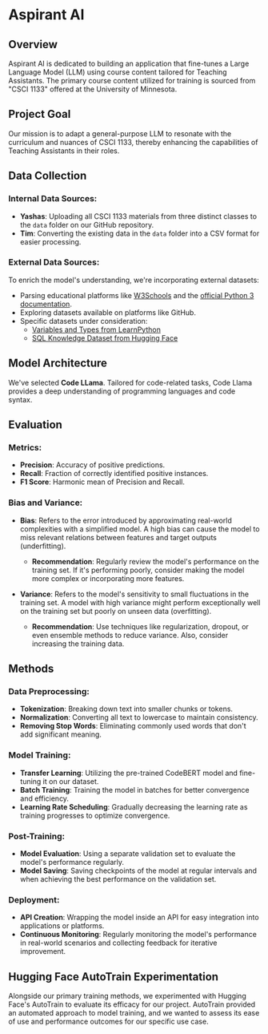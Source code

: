 # Aspirant AI

## Overview
Aspirant AI is dedicated to building an application that fine-tunes a Large Language Model (LLM) using course content tailored for Teaching Assistants. The primary course content utilized for training is sourced from "CSCI 1133" offered at the University of Minnesota.

## Project Goal
Our mission is to adapt a general-purpose LLM to resonate with the curriculum and nuances of CSCI 1133, thereby enhancing the capabilities of Teaching Assistants in their roles.

## Data Collection

### Internal Data Sources:
- **Yashas**: Uploading all CSCI 1133 materials from three distinct classes to the `data` folder on our GitHub repository.
- **Tim**: Converting the existing data in the `data` folder into a CSV format for easier processing.

### External Data Sources:
To enrich the model's understanding, we're incorporating external datasets:
- Parsing educational platforms like [W3Schools](https://www.w3schools.com/) and the [official Python 3 documentation](https://docs.python.org/3/).
- Exploring datasets available on platforms like GitHub.
- Specific datasets under consideration:
  - [Variables and Types from LearnPython](https://www.learnpython.org/en/Variables_and_Types)
  - [SQL Knowledge Dataset from Hugging Face](https://huggingface.co/datasets/knowrohit07/know_sql)

## Model Architecture
We've selected **Code LLama**. Tailored for code-related tasks, Code Llama provides a deep understanding of programming languages and code syntax.

## Evaluation

### Metrics:
- **Precision**: Accuracy of positive predictions.
- **Recall**: Fraction of correctly identified positive instances.
- **F1 Score**: Harmonic mean of Precision and Recall.

### Bias and Variance:
- **Bias**: Refers to the error introduced by approximating real-world complexities with a simplified model. A high bias can cause the model to miss relevant relations between features and target outputs (underfitting).
  - **Recommendation**: Regularly review the model's performance on the training set. If it's performing poorly, consider making the model more complex or incorporating more features.
  
- **Variance**: Refers to the model's sensitivity to small fluctuations in the training set. A model with high variance might perform exceptionally well on the training set but poorly on unseen data (overfitting).
  - **Recommendation**: Use techniques like regularization, dropout, or even ensemble methods to reduce variance. Also, consider increasing the training data.

## Methods

### Data Preprocessing:
- **Tokenization**: Breaking down text into smaller chunks or tokens.
- **Normalization**: Converting all text to lowercase to maintain consistency.
- **Removing Stop Words**: Eliminating commonly used words that don't add significant meaning.

### Model Training:
- **Transfer Learning**: Utilizing the pre-trained CodeBERT model and fine-tuning it on our dataset.
- **Batch Training**: Training the model in batches for better convergence and efficiency.
- **Learning Rate Scheduling**: Gradually decreasing the learning rate as training progresses to optimize convergence.

### Post-Training:
- **Model Evaluation**: Using a separate validation set to evaluate the model's performance regularly.
- **Model Saving**: Saving checkpoints of the model at regular intervals and when achieving the best performance on the validation set.

### Deployment:
- **API Creation**: Wrapping the model inside an API for easy integration into applications or platforms.
- **Continuous Monitoring**: Regularly monitoring the model's performance in real-world scenarios and collecting feedback for iterative improvement.

## Hugging Face AutoTrain Experimentation

Alongside our primary training methods, we experimented with Hugging Face's AutoTrain to evaluate its efficacy for our project. AutoTrain provided an automated approach to model training, and we wanted to assess its ease of use and performance outcomes for our specific use case.

